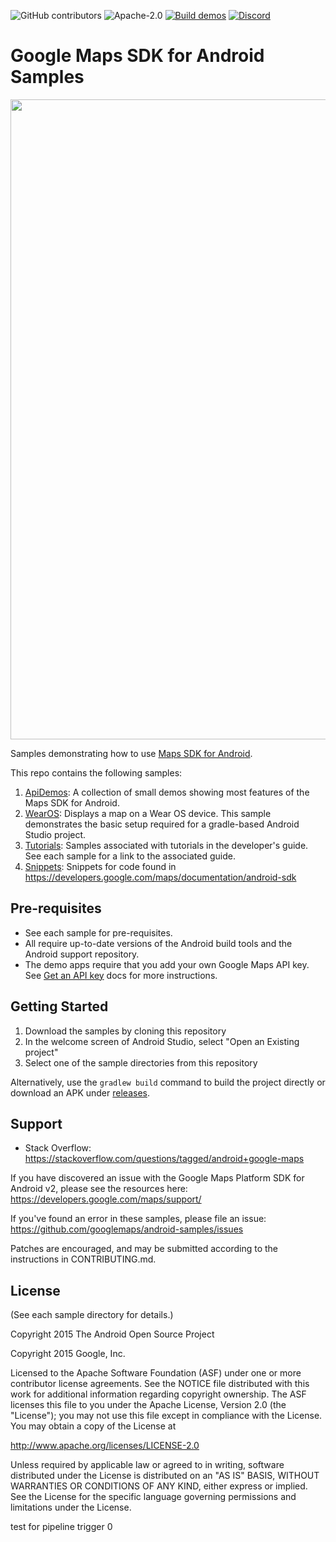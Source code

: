 ![GitHub contributors](https://img.shields.io/github/contributors/googlemaps/android-samples)
![Apache-2.0](https://img.shields.io/badge/license-Apache-blue)
[![Build demos](https://github.com/googlemaps/android-samples/workflows/Build%20demos/badge.svg)](https://github.com/googlemaps/android-samples/actions?query=workflow%3A%22Build+demos%22)
[![Discord](https://img.shields.io/discord/676948200904589322)](https://discord.gg/hYsWbmk)

Google Maps SDK for Android Samples
===================================

<img src="images/screenshots.png" width="1024" />

Samples demonstrating how to use
[Maps SDK for Android](https://developers.google.com/maps/documentation/android/).

This repo contains the following samples:

1. [ApiDemos](ApiDemos): A collection of small demos showing most features of the Maps SDK for Android.
1. [WearOS](WearOS):
Displays a map on a Wear OS device. This sample demonstrates the basic
setup required for a gradle-based Android Studio project.
1. [Tutorials](https://github.com/googlemaps/android-samples/tree/main/tutorials): Samples
associated with tutorials in the developer's guide. See each sample for a link to the associated guide.
1. [Snippets](snippets): Snippets for code found in https://developers.google.com/maps/documentation/android-sdk


Pre-requisites
--------------

* See each sample for pre-requisites.
* All require up-to-date versions of the Android build tools and the Android support repository.
* The demo apps require that you add your own Google Maps API key. See [Get an API key](https://developers.google.com/maps/documentation/android-sdk/get-api-key) docs for more instructions.

Getting Started
---------------

1. Download the samples by cloning this repository
2. In the welcome screen of Android Studio, select "Open an Existing project"
3. Select one of the sample directories from this repository

Alternatively, use the `gradlew build` command to build the project directly or download an APK
under [releases](https://github.com/googlemaps/android-samples/releases).

Support
-------

- Stack Overflow: https://stackoverflow.com/questions/tagged/android+google-maps

If you have discovered an issue with the Google Maps Platform SDK for Android v2, please see
the resources here: https://developers.google.com/maps/support/

If you've found an error in these samples, please file an issue:
https://github.com/googlemaps/android-samples/issues

Patches are encouraged, and may be submitted according to the instructions in
CONTRIBUTING.md.

License
-------
(See each sample directory for details.)

Copyright 2015 The Android Open Source Project

Copyright 2015 Google, Inc.

Licensed to the Apache Software Foundation (ASF) under one or more contributor
license agreements.  See the NOTICE file distributed with this work for
additional information regarding copyright ownership.  The ASF licenses this
file to you under the Apache License, Version 2.0 (the "License"); you may not
use this file except in compliance with the License.  You may obtain a copy of
the License at

  http://www.apache.org/licenses/LICENSE-2.0

Unless required by applicable law or agreed to in writing, software
distributed under the License is distributed on an "AS IS" BASIS, WITHOUT
WARRANTIES OR CONDITIONS OF ANY KIND, either express or implied.  See the
License for the specific language governing permissions and limitations under
the License.

test for pipeline trigger 0
